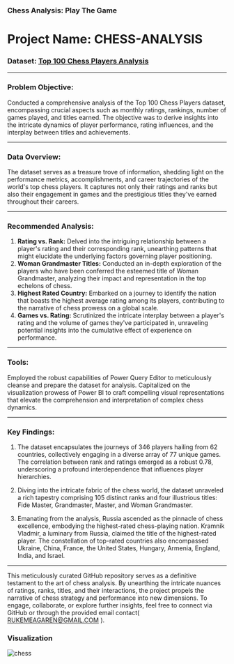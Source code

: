 ### Chess Analysis: Play The Game
# Project Name: CHESS-ANALYSIS


### Dataset: [Top 100 Chess Players Analysis](link-to-dataset)
---

### Problem Objective:
Conducted a comprehensive analysis of the Top 100 Chess Players dataset, encompassing crucial aspects such as monthly ratings, rankings, number of games played, and titles earned. The objective was to derive insights into the intricate dynamics of player performance, rating influences, and the interplay between titles and achievements.

---

### Data Overview:
The dataset serves as a treasure trove of information, shedding light on the performance metrics, accomplishments, and career trajectories of the world's top chess players. It captures not only their ratings and ranks but also their engagement in games and the prestigious titles they've earned throughout their careers.

---

### Recommended Analysis:
1. **Rating vs. Rank:** Delved into the intriguing relationship between a player's rating and their corresponding rank, unearthing patterns that might elucidate the underlying factors governing player positioning.
2. **Woman Grandmaster Titles:** Conducted an in-depth exploration of the players who have been conferred the esteemed title of Woman Grandmaster, analyzing their impact and representation in the top echelons of chess.
3. **Highest Rated Country:** Embarked on a journey to identify the nation that boasts the highest average rating among its players, contributing to the narrative of chess prowess on a global scale.
4. **Games vs. Rating:** Scrutinized the intricate interplay between a player's rating and the volume of games they've participated in, unraveling potential insights into the cumulative effect of experience on performance.

---

### Tools:
Employed the robust capabilities of Power Query Editor to meticulously cleanse and prepare the dataset for analysis. Capitalized on the visualization prowess of Power BI to craft compelling visual representations that elevate the comprehension and interpretation of complex chess dynamics.

---

### Key Findings:
1. The dataset encapsulates the journeys of 346 players hailing from 62 countries, collectively engaging in a diverse array of 77 unique games. The correlation between rank and ratings emerged as a robust 0.78, underscoring a profound interdependence that influences player hierarchies.

2. Diving into the intricate fabric of the chess world, the dataset unraveled a rich tapestry comprising 105 distinct ranks and four illustrious titles: Fide Master, Grandmaster, Master, and Woman Grandmaster.

3. Emanating from the analysis, Russia ascended as the pinnacle of chess excellence, embodying the highest-rated chess-playing nation. Kramnik Vladmir, a luminary from Russia, claimed the title of the highest-rated player. The constellation of top-rated countries also encompassed Ukraine, China, France, the United States, Hungary, Armenia, England, India, and Israel.

---

This meticulously curated GitHub repository serves as a definitive testament to the art of chess analysis. By unearthing the intricate nuances of ratings, ranks, titles, and their interactions, the project propels the narrative of chess strategy and performance into new dimensions. To engage, collaborate, or explore further insights, feel free to connect via GitHub or through the provided email contact( RUKEMEAGAREN@GMAIL.COM ).

### Visualization
![chess](https://github.com/BendelHybrid/CHESS-ANALYSIS/assets/63473719/071fe343-4d98-4dd5-83e8-1ec9c278e92f)
